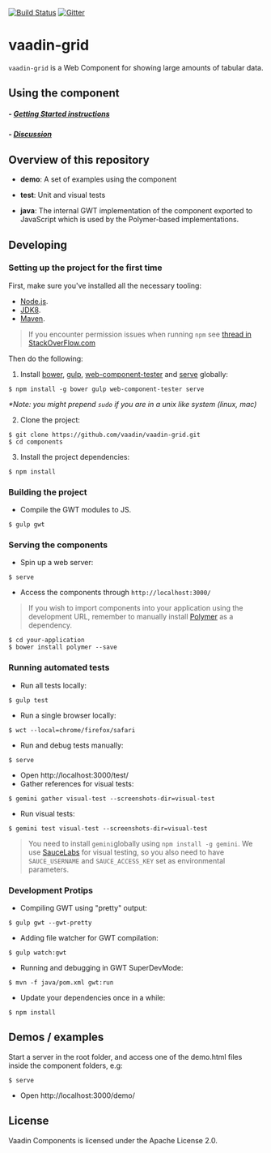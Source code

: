 [![Build Status](https://travis-ci.org/vaadin/components.svg?branch=master)](https://travis-ci.org/vaadin/components)
[![Gitter](https://badges.gitter.im/Join%20Chat.svg)](https://gitter.im/vaadin/components?utm_source=badge&utm_medium=badge&utm_campaign=pr-badge)

# vaadin-grid

`vaadin-grid` is a Web Component for showing large amounts of tabular data.

## Using the component

##### - [Getting Started instructions](http://vaadin.github.io/vaadin-components-examples/)
##### - [Discussion](https://vaadin.com/forum/#!/category/9848927/)

## Overview of this repository

- **demo**:
  A set of examples using the component

- **test**:
  Unit and visual tests

- **java**:
  The internal GWT implementation of the component
  exported to JavaScript which is used by the Polymer-based implementations.


## Developing

### Setting up the project for the first time

First, make sure you've installed all the necessary tooling:
- [Node.js](http://nodejs.org).
- [JDK8](http://www.oracle.com/technetwork/java/javase/downloads/index.html).
- [Maven](http://maven.apache.org/download.cgi).

> If you encounter permission issues when running `npm` see [thread in StackOverFlow.com](http://stackoverflow.com/questions/16151018/npm-throws-error-without-sudo)

Then do the following:

1. Install [bower](https://www.npmjs.com/package/bower), [gulp](https://www.npmjs.com/package/gulp), [web-component-tester](https://www.npmjs.com/package/web-component-tester) and [serve](https://www.npmjs.com/package/serve) globally:
 ```shell
 $ npm install -g bower gulp web-component-tester serve
 ```
 
 _*Note: you might prepend `sudo` if you are in a unix like system (linux, mac)_

2. Clone the project:
 ```shell
 $ git clone https://github.com/vaadin/vaadin-grid.git
 $ cd components
 ```

3. Install the project dependencies:
 ```shell
 $ npm install
 ```

### Building the project

- Compile the GWT modules to JS.
```shell
$ gulp gwt
```

### Serving the components

- Spin up a web server:
```shell
$ serve
```
- Access the components through `http://localhost:3000/`
> If you wish to import components into your application using the development URL, remember to manually install [Polymer](https://github.com/Polymer/polymer) as a dependency.
```shell
$ cd your-application
$ bower install polymer --save
```

### Running automated tests

- Run all tests locally:
```shell
$ gulp test
```
- Run a single browser locally:
```shell
$ wct --local=chrome/firefox/safari
```
- Run and debug tests manually:
```shell
$ serve
```
  - Open http://localhost:3000/test/
- Gather references for visual tests:
```shell
$ gemini gather visual-test --screenshots-dir=visual-test
```
- Run visual tests:
```shell
$ gemini test visual-test --screenshots-dir=visual-test
```
> You need to install `gemini`globally using `npm install -g gemini`. We use [SauceLabs](http://www.saucelabs.com) for visual testing, so you also need to have `SAUCE_USERNAME` and `SAUCE_ACCESS_KEY` set as environmental parameters.

### Development Protips

- Compiling GWT using "pretty" output:
```shell
$ gulp gwt --gwt-pretty
```
- Adding file watcher for GWT compilation:
```shell
$ gulp watch:gwt
```
- Running and debugging in GWT SuperDevMode:
```shell
$ mvn -f java/pom.xml gwt:run
```
- Update your dependencies once in a while:
```shell
$ npm install
```

## Demos / examples

Start a server in the root folder,
and access one of the demo.html files inside the component folders, e.g:
```shell
$ serve
```
- Open http://localhost:3000/demo/


## License

Vaadin Components is licensed under the Apache License 2.0.
